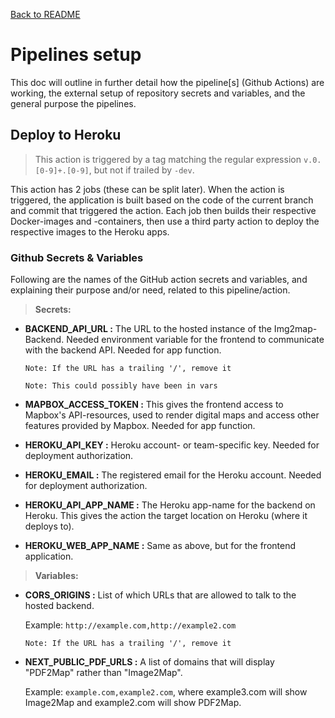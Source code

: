 [Back to README](README.md)
# Pipelines setup

This doc will outline in further detail how the pipeline[s] (Github Actions) are working, the external setup of repository secrets and variables, and the general purpose the pipelines.

## Deploy to Heroku

>This action is triggered by a tag matching the regular expression `v.0.[0-9]+.[0-9]`, but not if trailed by `-dev`.

This action has 2 jobs (these can be split later). When the action is triggered, the application is built based on the code of the current branch and commit that triggered the action. Each job then builds their respective Docker-images and -containers, then use a third party action to deploy the respective images to the Heroku apps.

### Github Secrets & Variables

Following are the names of the GitHub action secrets and variables, and explaining their purpose and/or need, related to this pipeline/action.

> **Secrets:**

* **BACKEND_API_URL :** The URL to the hosted instance of the Img2map-Backend. Needed environment variable for the frontend to communicate with the backend API. Needed for app function.

    `Note: If the URL has a trailing '/', remove it`

    `Note: This could possibly have been in vars`

* **MAPBOX_ACCESS_TOKEN :** This gives the frontend access to Mapbox's API-resources, used to render digital maps and access other features provided by Mapbox. Needed for app function.
* **HEROKU_API_KEY :** Heroku account- or team-specific key. Needed for deployment authorization.
* **HEROKU_EMAIL :** The registered email for the Heroku account. Needed for deployment authorization.
* **HEROKU_API_APP_NAME :** The Heroku app-name for the backend on Heroku. This gives the action the target location on Heroku (where it deploys to).
* **HEROKU_WEB_APP_NAME :** Same as above, but for the frontend application.

> **Variables:**

* **CORS_ORIGINS :** List of which URLs that are allowed to talk to the hosted backend.

    Example: `http://example.com,http://example2.com`

    `Note: If the URL has a trailing '/', remove it`
* **NEXT_PUBLIC_PDF_URLS :** A list of domains that will display "PDF2Map" rather than "Image2Map".

    Example: `example.com,example2.com`, where example3.com will show Image2Map and example2.com will show PDF2Map.
